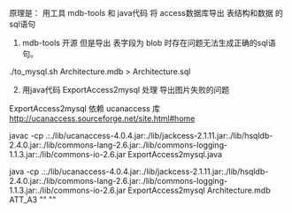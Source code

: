 原理是：
用工具 mdb-tools 和 java代码 将 access数据库导出 表结构和数据 的sql语句

1. mdb-tools 开源 但是导出 表字段为 blob 时存在问题无法生成正确的sql语句。

./to_mysql.sh Architecture.mdb > Architecture.sql




2. 用java代码 ExportAccess2mysql 处理 导出图片失败的问题

ExportAccess2mysql 依赖  ucanaccess 库
http://ucanaccess.sourceforge.net/site.html#home

javac -cp .:./lib/ucanaccess-4.0.4.jar:./lib/jackcess-2.1.11.jar:./lib/hsqldb-2.4.0.jar:./lib/commons-lang-2.6.jar:./lib/commons-logging-1.1.3.jar:./lib/commons-io-2.6.jar ExportAccess2mysql.java

java -cp .:./lib/ucanaccess-4.0.4.jar:./lib/jackcess-2.1.11.jar:./lib/hsqldb-2.4.0.jar:./lib/commons-lang-2.6.jar:./lib/commons-logging-1.1.3.jar:./lib/commons-io-2.6.jar ExportAccess2mysql Architecture.mdb  ATT_A3 "" ""
